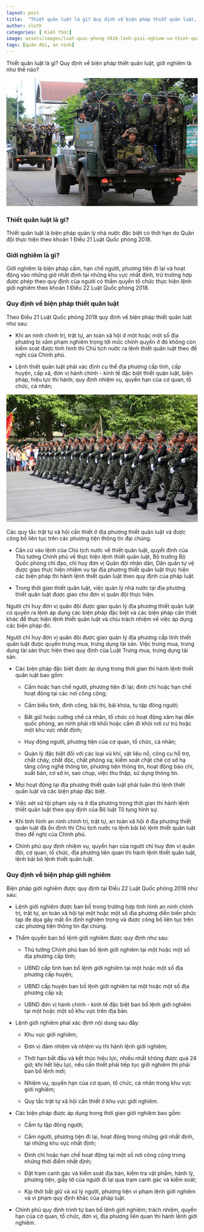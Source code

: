 ```yaml
---
layout: post
title:  "Thiết quân luật là gì? Quy định về biện pháp thiết quân luật, giới nghiêm?"
author: sloth
categories: [ Kiến thức]
image: assets/images/luat-quoc-phong-2018-lenh-gioi-nghiem-va-thiet-quan-luat-la-gi-cd691a.jpg
tags: [quân đội, an ninh]
---
```

Thiết quân luật là gì? Quy định về biện pháp thiết quân luật, giới nghiêm là như thế nào?

![philippines-thiet-quan-luat-mindanao-15446818354651556315994](/assets/images/philippines-thiet-quan-luat-mindanao-15446818354651556315994.jpg)

### Thiết quân luật là gì?

Thiết quân luật là biện pháp quản lý nhà nước đặc biệt có thời hạn do Quân đội thực hiện theo khoản 1 Điều 21 Luật Quốc phòng 2018.

### Giới nghiêm là gì?

Giới nghiêm là biện pháp cấm, hạn chế người, phương tiện đi lại và hoạt động vào những giờ nhất định tại những khu vực nhất định, trừ trường hợp được phép theo quy định của người có thẩm quyền tổ chức thực hiện lệnh giới nghiêm theo khoản 1 Điều 22 Luật Quốc phòng 2018.

### Quy định về biện pháp thiết quân luật

Theo Điều 21 Luật Quốc phòng 2018 quy định về biện pháp thiết quân luật như sau:

- Khi an ninh chính trị, trật tự, an toàn xã hội ở một hoặc một số địa phương bị xâm phạm nghiêm trọng tới mức chính quyền ở đó không còn kiểm soát được tình hình thì Chủ tịch nước ra lệnh thiết quân luật theo đề nghị của Chính phủ.

- Lệnh thiết quân luật phải xác định cụ thể địa phương cấp tỉnh, cấp huyện, cấp xã, đơn vị hành chính - kinh tế đặc biệt thiết quân luật, biện pháp, hiệu lực thi hành; quy định nhiệm vụ, quyền hạn của cơ quan, tổ chức, cá nhân; 

![Luật Quốc phòng 2018: Lệnh giới nghiêm và Thiết quân luật là gì? - Pháp luật  - Việt Giải Trí](/assets/images/luat-quoc-phong-2018-lenh-gioi-nghiem-va-thiet-quan-luat-la-gi-cd691a.jpg)

Các quy tắc trật tự xã hội cần thiết ở địa phương thiết quân luật và được công bố liên tục trên các phương tiện thông tin đại chúng.

- Căn cứ vào lệnh của Chủ tịch nước về thiết quân luật, quyết định của Thủ tướng Chính phủ về thực hiện lệnh thiết quân luật, Bộ trưởng Bộ Quốc phòng chỉ đạo, chỉ huy đơn vị Quân đội nhân dân, Dân quân tự vệ được giao thực hiện nhiệm vụ tại địa phương thiết quân luật thực hiện các biện pháp thi hành lệnh thiết quân luật theo quy định của pháp luật.

- Trong thời gian thiết quân luật, việc quản lý nhà nước tại địa phương thiết quân luật được giao cho đơn vị quân đội thực hiện. 

Người chỉ huy đơn vị quân đội được giao quản lý địa phương thiết quân luật có quyền ra lệnh áp dụng các biện pháp đặc biệt và các biện pháp cần thiết khác để thực hiện lệnh thiết quân luật và chịu trách nhiệm về việc áp dụng các biện pháp đó.

Người chỉ huy đơn vị quân đội được giao quản lý địa phương cấp tỉnh thiết quân luật được quyền trưng mua, trưng dụng tài sản. Việc trưng mua, trưng dụng tài sản thực hiện theo quy định của Luật Trưng mua, trưng dụng tài sản.

- Các biện pháp đặc biệt được áp dụng trong thời gian thi hành lệnh thiết quân luật bao gồm:

  + Cấm hoặc hạn chế người, phương tiện đi lại; đình chỉ hoặc hạn chế hoạt động tại các nơi công cộng;


  + Cấm biểu tình, đình công, bãi thị, bãi khóa, tụ tập đông người;


  + Bắt giữ hoặc cưỡng chế cá nhân, tổ chức có hoạt động xâm hại đến quốc phòng, an ninh phải rời khỏi hoặc cấm đi khỏi nơi cư trú hoặc một khu vực nhất định;


  + Huy động người, phương tiện của cơ quan, tổ chức, cá nhân;


  + Quản lý đặc biệt đối với các loại vũ khí, vật liệu nổ, công cụ hỗ trợ, chất cháy, chất độc, chất phóng xạ; kiểm soát chặt chẽ cơ sở hạ tầng công nghệ thông tin, phương tiện thông tin, hoạt động báo chí, xuất bản, cơ sở in, sao chụp, việc thu thập, sử dụng thông tin.


- Mọi hoạt động tại địa phương thiết quân luật phải tuân thủ lệnh thiết quân luật và các biện pháp đặc biệt.

- Việc xét xử tội phạm xảy ra ở địa phương trong thời gian thi hành lệnh thiết quân luật theo quy định của Bộ luật Tố tụng hình sự.

- Khi tình hình an ninh chính trị, trật tự, an toàn xã hội ở địa phương thiết quân luật đã ổn định thì Chủ tịch nước ra lệnh bãi bỏ lệnh thiết quân luật theo đề nghị của Chính phủ.

- Chính phủ quy định nhiệm vụ, quyền hạn của người chỉ huy đơn vị quân đội, cơ quan, tổ chức, địa phương liên quan thi hành lệnh thiết quân luật, lệnh bãi bỏ lệnh thiết quân luật.

### Quy định về biện pháp giới nghiêm

Biện pháp giới nghiêm được quy định tại Điều 22 Luật Quốc phòng 2018 như sau:

- Lệnh giới nghiêm được ban bố trong trường hợp tình hình an ninh chính trị, trật tự, an toàn xã hội tại một hoặc một số địa phương diễn biến phức tạp đe dọa gây mất ổn định nghiêm trọng và được công bố liên tục trên các phương tiện thông tin đại chúng.

- Thẩm quyền ban bố lệnh giới nghiêm được quy định như sau:

  + Thủ tướng Chính phủ ban bố lệnh giới nghiêm tại một hoặc một số địa phương cấp tỉnh;


  + UBND cấp tỉnh ban bố lệnh giới nghiêm tại một hoặc một số địa phương cấp huyện;


  + UBND cấp huyện ban bố lệnh giới nghiêm tại một hoặc một số địa phương cấp xã;


  + UBND đơn vị hành chính - kinh tế đặc biệt ban bố lệnh giới nghiêm tại một hoặc một số khu vực trên địa bàn.


- Lệnh giới nghiêm phải xác định nội dung sau đây:

  + Khu vực giới nghiêm;


  + Đơn vị đảm nhiệm và nhiệm vụ thi hành lệnh giới nghiêm;


  + Thời hạn bắt đầu và kết thúc hiệu lực, nhiều nhất không được quá 24 giờ; khi hết liệu lực, nếu cần thiết phải tiếp tục giới nghiêm thì phải ban bố lệnh mới;


  + Nhiệm vụ, quyền hạn của cơ quan, tổ chức, cá nhân trong khu vực giới nghiêm;


  + Quy tắc trật tự xã hội cần thiết ở khu vực giới nghiêm.


- Các biện pháp được áp dụng trong thời gian giới nghiêm bao gồm:

  + Cấm tụ tập đông người;


  + Cấm người, phương tiện đi lại, hoạt động trong những giờ nhất định, tại những khu vực nhất định;


  + Đình chỉ hoặc hạn chế hoạt động tại một số nơi công cộng trong những thời điểm nhất định;


  + Đặt trạm canh gác và kiểm soát địa bàn, kiểm tra vật phẩm, hành lý, phương tiện, giấy tờ của người đi lại qua trạm canh gác và kiểm soát;


  + Kịp thời bắt giữ và xử lý người, phương tiện vi phạm lệnh giới nghiêm và vi phạm quy định khác của pháp luật.


- Chính phủ quy định trình tự ban bố lệnh giới nghiêm; trách nhiệm, quyền hạn của cơ quan, tổ chức, đơn vị, địa phương liên quan thi hành lệnh giới nghiêm.
